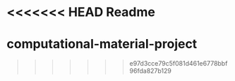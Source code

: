 <<<<<<< HEAD
Readme
=======
# computational-material-project
>>>>>>> e97d3cce79c5f081d461e6778bbf96fda827b129
